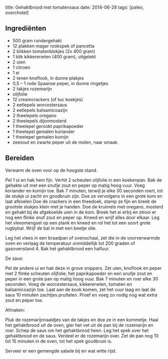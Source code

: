 title: Gehaktbrood met tomatensaus
date: 2014-06-28
tags: [paleo, overchotel]

## Ingrediënten
- 500 gram rundergehakt
- 12 plakken mager rookspek of pancetta
- 2 blikken tomatenblokjes (2x 400 gram)
- 1 blik kikkererwten (400 gram), uitgelekt
- 2 uien
- 1 citroen
- 1 ei
- 2 tenen knoflook, in dunne plakjes
- 0,5 – 1 rode Spaanse peper, in dunne ringetjes
- 2 takjes rozemarijn
- olijfolie
- 12 creamcrackers (of tuc koekjes)
- 2 eetlepels worcestersaus
- 2 eetlepels balsamicoazijn
- 2 theelepels oregano
- 2 theelepels dijonmosterd
- 1 theelepel gerookt paprikapoeder
- 1 theelepel gemalen koriander
- 1 theelepel gemalen komijn
- zeezout en zwarte peper uit de molen, naar smaak

## Bereiden
Verwarm de oven voor op de hoogste stand.

Pel 1 ui en hak hem fijn. Verhit 2 scheuten olijfolie in een koekenpan. Bak de gehakte uit met een snufje zout en peper op matig hoog vuur. Voeg koriander en komijn toe. Bak 7 minuten, terwijl je elke 30 seconden roert, tot de stukje ui zacht en goudbruin zijn. Doe ze vervolgens in een grote kom en laat afkoelen
Doe de crackers in een theedoek, stamp ze fijn en breek de grootste stukjes klein met je handen. Doe de kruimels met oregano, mosterd en gehakt bij de afgekoelde uien in de kom. Breek het ei erbij en strooi er nog een flinke snuf zout en peper op. Kneed en wrijf alles door elkaar. Leg het vleesmengsel op een plank en kneed en rol het tot een soort grote rugbybal. Wrijf de bal in met een beetje olie.

Leg het vlees in een braadpan of ovenschaal, zet die in de voorverwarmde oven en verlaag de temperatuur onmiddellijk tot 200 graden of gasovenstand 4. Bak het gehaktbrood een halfuur.

De saus:

Pel de andere ui en hak deze in grove snippers.
Zet uien, knoflook en peper met 2 flinke scheuten olijfolie, het paprikapoeder en een snufje zout en peper in een grote pan op matig hoog vuur. Bak 7 minuten en roer elke 30 seconden. Voeg de worcestersaus, kikkererwten, tomaten en balsamicoazijn toe. Laat aan de kook komen, zet het vuur laag en laat de saus 10 minuten zachtjes pruttelen.
Proef en voeg zo nodig nog wat extra zout en peper toe.

Afmaken:

Pluk de rozemarijnnaaldjes van de takjes en doe ze in een kommetje. Haal het gehaktbrood uit de oven, gier het vet uit de pan bij de rozemarijn en roer.
Schep de saus om het gehaktbrood heen. Leg het spek over het gehaktbrood en de saus. Verdeel er de rozemarijn over. Zet de pan nog 10 tot 15 minuten in de oven, tot het spek goudbruin is.

Serveer er een gemengde salade bij en wat witte rijst.